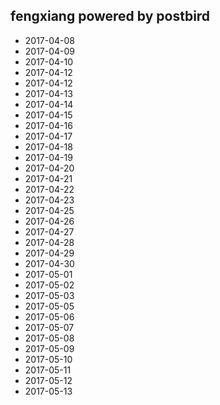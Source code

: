 ## fengxiang powered by postbird

- 2017-04-08
- 2017-04-09
- 2017-04-10
- 2017-04-12
- 2017-04-12
- 2017-04-13
- 2017-04-14
- 2017-04-15
- 2017-04-16
- 2017-04-17
- 2017-04-18
- 2017-04-19
- 2017-04-20
- 2017-04-21
- 2017-04-22
- 2017-04-23
- 2017-04-25
- 2017-04-26
- 2017-04-27
- 2017-04-28
- 2017-04-29
- 2017-04-30
- 2017-05-01
- 2017-05-02
- 2017-05-03
- 2017-05-05
- 2017-05-06
- 2017-05-07
- 2017-05-08
- 2017-05-09
- 2017-05-10
- 2017-05-11
- 2017-05-12
- 2017-05-13
